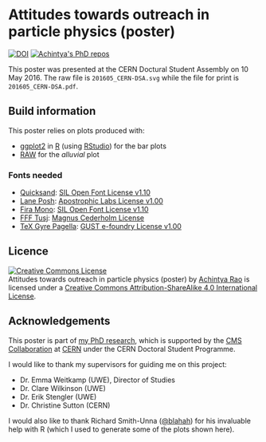 # Attitudes towards outreach in particle physics (poster)

[![DOI](https://zenodo.org/badge/doi/10.5281/zenodo.51285.svg)](http://dx.doi.org/10.5281/zenodo.51285)
[![Achintya's PhD repos](https://img.shields.io/badge/collection-Achintya's%20PhD%20repos-yellowgreen.svg)](https://github.com/RaoOfPhysics/phd)

This poster was presented at the CERN Doctural Student Assembly on 10 May 2016.
The raw file is `201605_CERN-DSA.svg` while the file for print is `201605_CERN-DSA.pdf`.

## Build information

This poster relies on plots produced with:

- [ggplot2](http://ggplot2.org/) in [R](https://www.r-project.org/) (using [RStudio](https://www.rstudio.com/)) for the bar plots
- [RAW](http://raw.densitydesign.org/) for the *alluvial* plot

### Fonts needed

- [Quicksand](https://www.fontsquirrel.com/fonts/Quicksand): [SIL Open Font License v1.10](https://www.fontsquirrel.com/license/quicksand)
- [Lane Posh](https://www.fontsquirrel.com/fonts/Lane): [Apostrophic Labs License v1.00](https://www.fontsquirrel.com/license/Lane)
- [Fira Mono](https://www.fontsquirrel.com/fonts/fira-mono): [SIL Open Font License v1.10](https://www.fontsquirrel.com/license/fira-mono)
- [FFF Tusj](https://www.fontsquirrel.com/fonts/FFF-Tusj): [Magnus Cederholm License](https://www.fontsquirrel.com/license/FFF-Tusj)
- [TeX Gyre Pagella](https://www.fontsquirrel.com/fonts/TeX-Gyre-Pagella): [GUST e-foundry License v1.00](https://www.fontsquirrel.com/license/TeX-Gyre-Pagella)

## Licence

<a rel="license" href="http://creativecommons.org/licenses/by-sa/4.0/"><img alt="Creative Commons License" style="border-width:0" src="https://i.creativecommons.org/l/by-sa/4.0/80x15.png" /></a><br /><span xmlns:dct="http://purl.org/dc/terms/" href="http://purl.org/dc/dcmitype/InteractiveResource" property="dct:title" rel="dct:type">Attitudes towards outreach in particle physics (poster)</span> by <a xmlns:cc="http://creativecommons.org/ns#" href="https://github.com/RaoOfPhysics/201605_CERN-DSA" property="cc:attributionName" rel="cc:attributionURL">Achintya Rao</a> is licensed under a <a rel="license" href="http://creativecommons.org/licenses/by-sa/4.0/">Creative Commons Attribution-ShareAlike 4.0 International License</a>.

## Acknowledgements

This poster is part of [my PhD research](http://achintyarao.in/phd), which is supported by the [CMS Collaboration](http://cms.web.cern.ch) at [CERN](http://home.cern) under the CERN Doctoral Student Programme.

I would like to thank my supervisors for guiding me on this project:

- Dr. Emma Weitkamp (UWE), Director of Studies
- Dr. Clare Wilkinson (UWE)
- Dr. Erik Stengler (UWE)
- Dr. Christine Sutton (CERN)

I would also like to thank Richard Smith-Unna ([@blahah](https://github.com/blahah)) for his invaluable help with R (which I used to generate some of the plots shown here).
